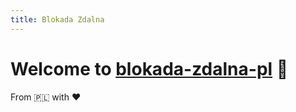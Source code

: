 ```yaml
---
title: Blokada Zdalna
---
```


# Welcome to <a href="https://github.com/blokada-zdalna-pl">blokada-zdalna-pl</a> <span aria-label="waving hand" role="img">👋</span>

From <span aria-label="Poland" role="img">🇵🇱</span> with <span aria-label="love" role="img">❤️</span>

